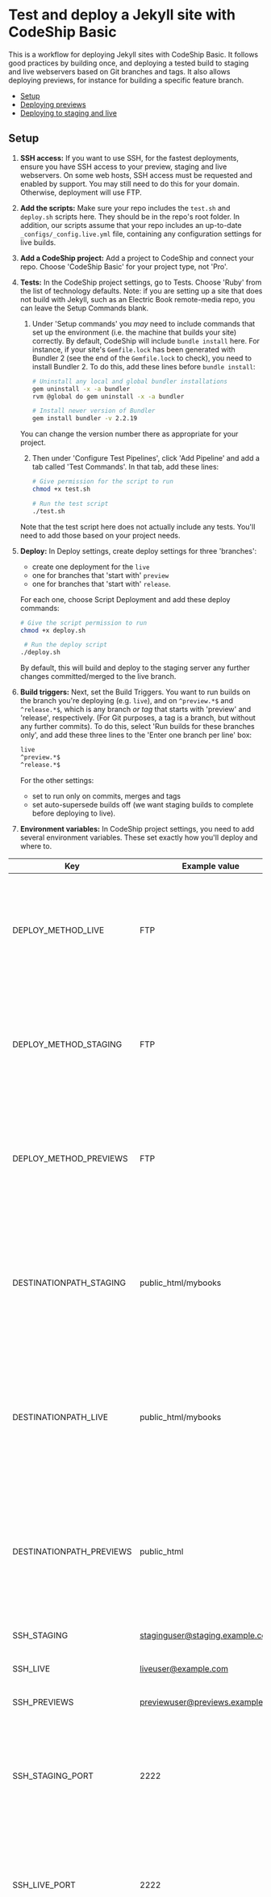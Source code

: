 # Test and deploy a Jekyll site with CodeShip Basic

This is a workflow for deploying Jekyll sites with CodeShip Basic. It follows good practices by building once, and deploying a tested build to staging and live webservers based on Git branches and tags. It also allows deploying previews, for instance for building a specific feature branch.

- [Setup](#setup)
- [Deploying previews](#deploying-previews)
- [Deploying to staging and live](#deploying-to-staging-and-live)

## Setup

1. **SSH access:** If you want to use SSH, for the fastest deployments, ensure you have SSH access to your preview, staging and live webservers. On some web hosts, SSH access must be requested and enabled by support. You may still need to do this for your domain. Otherwise, deployment will use FTP.
2. **Add the scripts:** Make sure your repo includes the `test.sh` and `deploy.sh` scripts here. They should be in the repo's root folder. In addition, our scripts assume that your repo includes an up-to-date `_configs/_config.live.yml` file, containing any configuration settings for live builds.
3. **Add a CodeShip project:** Add a project to CodeShip and connect your repo. Choose 'CodeShip Basic' for your project type, not 'Pro'.
4. **Tests:** In the CodeShip project settings, go to Tests. Choose 'Ruby' from the list of technology defaults. Note: if you are setting up a site that does not build with Jekyll, such as an Electric Book remote-media repo, you can leave the Setup Commands blank.

   1. Under 'Setup commands' you *may* need to include commands that set up the environment (i.e. the machine that builds your site) correctly. By default, CodeShip will include `bundle install` here. For instance, if your site's `Gemfile.lock` has been generated with Bundler 2 (see the end of the `Gemfile.lock` to check), you need to install Bundler 2. To do this, add these lines before `bundle install`:

      ``` sh
      # Uninstall any local and global bundler installations
      gem uninstall -x -a bundler
      rvm @global do gem uninstall -x -a bundler

      # Install newer version of Bundler
      gem install bundler -v 2.2.19
      ```

    You can change the version number there as appropriate for your project.

   2. Then under 'Configure Test Pipelines', click 'Add Pipeline' and add a tab called 'Test Commands'. In that tab, add these lines:

      ``` sh
      # Give permission for the script to run
      chmod +x test.sh

      # Run the test script
      ./test.sh
      ```

   Note that the test script here does not actually include any tests. You'll need to add those based on your project needs.

5. **Deploy:** In Deploy settings, create deploy settings for three 'branches':

   - create one deployment for the `live`
   - one for branches that 'start with' `preview`
   - one for branches that 'start with' `release`.

   For each one, choose Script Deployment and add these deploy commands:

   ``` sh
   # Give the script permission to run
   chmod +x deploy.sh

    # Run the deploy script
   ./deploy.sh
   ```

   By default, this will build and deploy to the staging server any further changes committed/merged to the live branch.

6. **Build triggers:** Next, set the Build Triggers. You want to run builds on the branch you're deploying (e.g. `live`), and on `^preview.*$` and  `^release.*$`, which is any branch *or tag* that starts with 'preview' and 'release', respectively. (For Git purposes, a tag is a branch, but without any further commits). To do this, select 'Run builds for these branches only', and add these three lines to the 'Enter one branch per line' box:

   ``` sh
   live
   ^preview.*$
   ^release.*$
   ```

   For the other settings:

   - set to run only on commits, merges and tags
   - set auto-supersede builds off (we want staging builds to complete before deploying to live).

7. **Environment variables:** In CodeShip project settings, you need to add several environment variables. These set exactly how you'll deploy and where to.

| Key                      | Example value                    | Alt. example  | Notes                                                                                                           |
| ------------------------ | -------------------------------- | ------------- | --------------------------------------------------------------------------------------------------------------- |
| DEPLOY_METHOD_LIVE       | FTP                              | SSH           | If you don't set this, FTP is default. SSH is much faster, but requires high-level server access.               |
| DEPLOY_METHOD_STAGING    | FTP                              | SSH           | If you don't set this, FTP is default. SSH is much faster, but requires high-level server access.               |
| DEPLOY_METHOD_PREVIEWS   | FTP                              | SSH           | If you don't set this, FTP is default. SSH is much faster, but requires high-level server access.               |
| DESTINATIONPATH_STAGING  | public_html/mybooks              |               | Required. If your SSH user connects directly to the destination folder, leave this value blank or don't set it. |
| DESTINATIONPATH_LIVE     | public_html/mybooks              |               | Required. If your SSH user connects directly to the destination folder, leave this value blank or don't set it. |
| DESTINATIONPATH_PREVIEWS | public_html                      |               | Required. If your SSH user connects directly to the destination folder, leave this value blank or don't set it. |
| SSH_STAGING              | staginguser@staging.example.com  |               | Not required if using FTP.                                                                                      |
| SSH_LIVE                 | liveuser@example.com             |               | Not required if using FTP.                                                                                      |
| SSH_PREVIEWS             | previewuser@previews.example.com |               | Not required if using FTP.                                                                                      |
| SSH_STAGING_PORT         | 2222                             |               | Only required if your staging-site host uses a non-standard SSH port (i.e. not port 22)                         |
| SSH_LIVE_PORT            | 2222                             |               | Only required if your live-site host uses a non-standard SSH port (i.e. not port 22)                            |
| SSH_PREVIEWS_PORT        | 2222                             |               | Only required if your previews site host uses a non-standard SSH port (i.e. not port 22)                        |
| FTP_HOST_LIVE            | example.com                      | 42.653.343.33 | Not required if using SSH.                                                                                      |
| FTP_USER_LIVE            | dkufh7fhrf                       | jo@mysite     | Not required if using SSH.                                                                                      |
| FTP_PASSWORD_LIVE        | kfuh4i87f3ufhr7f743hf            |               | Not required if using SSH.                                                                                      |
| FTP_HOST_PREVIEWS        | previews.example.com             |               | Not required if using SSH.                                                                                      |
| FTP_USER_PREVIEWS        | hfiuhf7f                         |               | Not required if using SSH.                                                                                      |
| FTP_PASSWORD_PREVIEWS    | ufhwfh8374fi4hf4fwuefiw          |               | Not required if using SSH.                                                                                      |
| FTP_HOST_STAGING         | staging.example.com              |               | Not required if using SSH.                                                                                      |
| FTP_USER_STAGING         | rufhi4ff                         |               | Not required if using SSH.                                                                                      |
| FTP_PASSWORD_STAGING     | fiufuhr87ffeoifiw7f              |               | Not required if using SSH.                                                                                      |

8. **SSH key:** If you are using SSH for deployments, get the project's CodeShip public key from the 'General' tab in project settings. Add this CodeShip key to both your staging and your live servers. On many webservers, you'll add this key as a line in the `~/.ssh/authorized_keys` file on the server.

9. **Done!** At this point:

   - Any commit to the `live` branch will be automatically deployed to staging.
   - Any commit on any branch with a tag that starts with `preview` will be deployed to staging, in a directory named after the tag.
   - Any commit on any branch with a tag that starts with `release` will be deployed to live. **Never add a `release` tag to any branch other than `live`.** The scripts should protect you from releasing a non-live-branch build to live, but it's best not to take this chance.

## Deploying previews

To deploy a preview to the staging server, you'll use git tags that start with `preview`. To do this, first make sure that your current local Git repo is in the state you want to preview. This process will build a preview of the most recent commit. Then:

- If you are working in the original upstream repo (don't type the `#` comment lines):

   ``` sh
   # Add a preview-* tag to the last commit
   # You need the -f (aka --force) if you're using a tag you've used before.
   # E.g. if you're updating the `more-potatoes` preview to a later commit.
   git tag -a preview-more-potatoes -f -m "A short description"

   # Push the tag.
   # Again, the -f forces git to update an existing tag on the remote.
   git push preview-more-potatoes -f
   ```

- If you are working in a fork (don't type the `#` comment lines):

   ``` sh
   # Make sure you have the latest version of the relevant branch from upstream
   # For most previews the relevant branch to pull from will be 'master' not 'more-potatoes'
   git pull upstream more-potatoes

   # Add a preview-* tag to the last commit
   # You need the -f (aka --force) if you're using a tag you've used before.
   # E.g. if you're updating the `more-potatoes` preview to a later commit.
   git tag -a preview-more-potatoes -f -m "A short description"

   # Push the tag.
   # Again, the -f forces git to update an existing tag on the remote.
   git push upstream preview-more-potatoes -f
   ```

CodeShip will spot your tag, build the site and run the tests, and then deploy the site to your staging server in a directory named for your tag, e.g. `example.com/preview-more-potatoes/`.

**Technical note:** We're using annotated tags, not lightweight tags, hence the `-a` and the `-m` followed by a short message. This is because by default CodeShop does a shallow clone to reduce the time taken to fetch the repo, and shallow clones do not include lightweight tags.

## Deploying to staging and live

When you merge a PR into the `live` branch, CodeShip will deploy to the staging server automatically. If the staging website looks fine and is approved, you are ready to deploy to live.

To do this, you will tag the latest commit on the `live` branch with a tag that starts with the word 'release', e.g. `release-v1.8.6`. When you push that tag, CodeShip will deploy the latest build to the live webserver. The commands you use for this depend on whether you are working in the original, upstream repo, or your fork of it.

- If you are working in the original upstream repo (don't type the `#` comment lines):

   ``` sh
   # Checkout the live branch
   git checkout live

   # Get the latest changes
   git pull

   # Add a release-* tag to the last commit
   git tag -a release-v1.8.5 -f -m "A short description"

   # Push that tag
   git push --tags

   # Checkout master again for safety
   git checkout master
   ```

- If you are working in a fork (don't type the `#` comment lines):

   ``` sh
   # Make a new live branch if you don't yet have one...
   git checkout -b live

   # ...or just checkout if you already have a live branch
   git checkout live

   # Pull the upstream's live branch into your live branch
   git pull upstream live

   # Add a release-* tag to the last commit
   git tag -a release-v1.8.5 -f -m "A short description"

   # Push that tag to upstream's live branch
   git push upstream --tags

   # Checkout master again for safety
   git checkout master
   ```

Note that this deploys only the last build, and does not build and test again. This is to ensure that you deploy the exact same build that was deployed to staging. When CodeShip runs the test and deploy scripts, the scripts check the tag on the last commit. If it starts with 'release', they deploy the most recent build to the live server. If it doesn't, it builds and deploys to staging.
